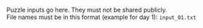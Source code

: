 Puzzle inputs go here. They must not be shared publicly.  
File names must be in this format (example for day 1): `input_01.txt`
